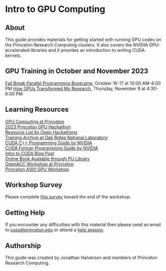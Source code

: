 # Intro to GPU Computing

## About

This guide provides materials for getting started with running GPU codes on the Princeton Research Computing clusters. It also covers the NVIDIA GPU-accelerated libraries and it provides an introduction to writing CUDA kernels.

## GPU Training in October and November 2023

[Fall Break Parallel Programming Bootcamp](https://cglink.me/2gi/r1937302), October 16-17 at 10:00 AM-4:00 PM
[How GPUs Transformed My Research](https://cglink.me/2gi/r1935910), Thursday, November 9 at 4:30-6:00 PM  

## Learning Resources

[GPU Computing at Princeton](https://researchcomputing.princeton.edu/support/knowledge-base/gpu-computing)  
[2023 Princeton GPU Hackathon](https://www.openhackathons.org/s/siteevent/a0C5e000005Va4hEAC/se000162)  
[Resource List by Open Hackathons](https://www.openhackathons.org/s/technical-resources)  
[Training Archive at Oak Ridge National Laboratory](https://docs.olcf.ornl.gov/training/training_archive.html)   
[CUDA C++ Programming Guide by NVIDIA](https://docs.nvidia.com/cuda/cuda-c-programming-guide/index.html)  
[CUDA Fortran Programming Guide by NVIDIA](https://docs.nvidia.com/hpc-sdk/compilers/cuda-fortran-prog-guide/index.html)     
[Intro to CUDA Blog Post](https://devblogs.nvidia.com/even-easier-introduction-cuda/)   
[Online Book Available through PU Library](https://catalog.princeton.edu/catalog/99125304171206421)  
[OpenACC Workshop at Princeton](http://w3.pppl.gov/~ethier/PICSCIE/Intro_to_OpenACC_Nov_2019.pdf)  
[Princeton A100 GPU Workshop](https://github.com/PrincetonUniversity/a100_workshop)

## Workshop Survey
Please complete [this survey](https://forms.gle/K7aJrFaUB4DPW4FC8) toward the end of the workshop.

## Getting Help

If you encounter any difficulties with this material then please send an email to <a href="mailto:cses@princeton.edu">cses@princeton.edu</a> or attend a <a href="https://researchcomputing.princeton.edu/education/help-sessions">help session</a>.

## Authorship

This guide was created by Jonathan Halverson and members of Princeton Research Computing.
